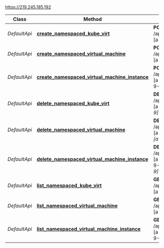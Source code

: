 https://219.245.185.192

| Class        | Method                                                       | HTTP request                                                 |
| ------------ | ------------------------------------------------------------ | ------------------------------------------------------------ |
| *DefaultApi* | [**create_namespaced_kube_virt**](https://github.com/kubevirt/client-python/blob/master/docs/DefaultApi.md#create_namespaced_kube_virt) | **POST** /apis/kubevirt.io/v1/namespaces/{namespace:[a-z0-9][a-z0-9-]*}/kubevirt |
| *DefaultApi* | [**create_namespaced_virtual_machine**](https://github.com/kubevirt/client-python/blob/master/docs/DefaultApi.md#create_namespaced_virtual_machine) | **POST** /apis/kubevirt.io/v1/namespaces/{namespace:[a-z0-9][a-z0-9-]*}/virtualmachines |
| *DefaultApi* | [**create_namespaced_virtual_machine_instance**](https://github.com/kubevirt/client-python/blob/master/docs/DefaultApi.md#create_namespaced_virtual_machine_instance) | **POST** /apis/kubevirt.io/v1/namespaces/{namespace:[a-z0-9][a-z0-9-]*}/virtualmachineinstances |
| *DefaultApi* | [**delete_namespaced_kube_virt**](https://github.com/kubevirt/client-python/blob/master/docs/DefaultApi.md#delete_namespaced_kube_virt) | **DELETE** /apis/kubevirt.io/v1/namespaces/{namespace:[a-z0-9][a-z0-9-]*}/kubevirt/{name:[a-z0-9][a-z0-9-]*} |
| *DefaultApi* | [**delete_namespaced_virtual_machine**](https://github.com/kubevirt/client-python/blob/master/docs/DefaultApi.md#delete_namespaced_virtual_machine) | **DELETE** /apis/kubevirt.io/v1/namespaces/{namespace:[a-z0-9][a-z0-9-]*}/virtualmachines/{name:[a-z0-9][a-z0-9-]*} |
| *DefaultApi* | [**delete_namespaced_virtual_machine_instance**](https://github.com/kubevirt/client-python/blob/master/docs/DefaultApi.md#delete_namespaced_virtual_machine_instance) | **DELETE** /apis/kubevirt.io/v1/namespaces/{namespace:[a-z0-9][a-z0-9-]*}/virtualmachineinstances/{name:[a-z0-9][a-z0-9-]*} |
| *DefaultApi* | [**list_namespaced_kube_virt**](https://github.com/kubevirt/client-python/blob/master/docs/DefaultApi.md#list_namespaced_kube_virt) | **GET** /apis/kubevirt.io/v1/namespaces/{namespace:[a-z0-9][a-z0-9-]*}/kubevirt |
| *DefaultApi* | [**list_namespaced_virtual_machine**](https://github.com/kubevirt/client-python/blob/master/docs/DefaultApi.md#list_namespaced_virtual_machine) | **GET** /apis/kubevirt.io/v1/namespaces/{namespace:[a-z0-9][a-z0-9-]*}/virtualmachines |
| *DefaultApi* | [**list_namespaced_virtual_machine_instance**](https://github.com/kubevirt/client-python/blob/master/docs/DefaultApi.md#list_namespaced_virtual_machine_instance) | **GET** /apis/kubevirt.io/v1/namespaces/{namespace:[a-z0-9][a-z0-9-]*}/virtualmachineinstances |
